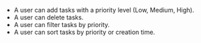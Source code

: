 - A user can add tasks with a priority level (Low, Medium, High).
- A user can delete tasks.
- A user can filter tasks by priority.
- A user can sort tasks by priority or creation time.
